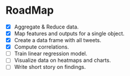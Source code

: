 # RoadMap

- [X] Aggregate & Reduce data.
- [X] Map features and outputs for a single object.
- [X] Create a data frame with all tweets.
- [X] Compute correlations.
- [ ] Train linear regression model.
- [ ] Visualize data on heatmaps and charts.
- [ ] Write short story on findings. 
